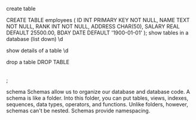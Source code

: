 create table

CREATE TABLE employees (
   ID INT PRIMARY KEY     NOT NULL,
   NAME           TEXT    NOT NULL,
   RANK           INT     NOT NULL,
   ADDRESS        CHAR(50),
   SALARY         REAL DEFAULT 25500.00,
   BDAY			  DATE DEFAULT '1900-01-01'
);
show tables in a database (list down)
\d

show details of a table
\d <table name>

drop a table
DROP TABLE <table name>;

schema
Schemas allow us to organize our database and database code.
A schema is like a folder.
Into this folder, you can put tables, views, indexes, sequences, data types, operators, and functions.
Unlike folders, however, schemas can't be nested.
Schemas provide namespacing.